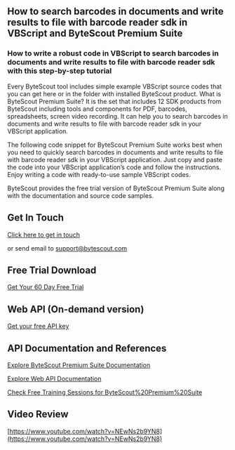 ## How to search barcodes in documents and write results to file with barcode reader sdk in VBScript and ByteScout Premium Suite

### How to write a robust code in VBScript to search barcodes in documents and write results to file with barcode reader sdk with this step-by-step tutorial

Every ByteScout tool includes simple example VBScript source codes that you can get here or in the folder with installed ByteScout product. What is ByteScout Premium Suite? It is the set that includes 12 SDK products from ByteScout including tools and components for PDF, barcodes, spreadsheets, screen video recording. It can help you to search barcodes in documents and write results to file with barcode reader sdk in your VBScript application.

The following code snippet for ByteScout Premium Suite works best when you need to quickly search barcodes in documents and write results to file with barcode reader sdk in your VBScript application. Just copy and paste the code into your VBScript application’s code and follow the instructions. Enjoy writing a code with ready-to-use sample VBScript codes.

ByteScout provides the free trial version of ByteScout Premium Suite along with the documentation and source code samples.

## Get In Touch

[Click here to get in touch](https://bytescout.zendesk.com/hc/en-us/requests/new?subject=ByteScout%20Premium%20Suite%20Question)

or send email to [support@bytescout.com](mailto:support@bytescout.com?subject=ByteScout%20Premium%20Suite%20Question) 

## Free Trial Download

[Get Your 60 Day Free Trial](https://bytescout.com/download/web-installer?utm_source=github-readme)

## Web API (On-demand version)

[Get your free API key](https://pdf.co/documentation/api?utm_source=github-readme)

## API Documentation and References

[Explore ByteScout Premium Suite Documentation](https://bytescout.com/documentation/index.html?utm_source=github-readme)

[Explore Web API Documentation](https://pdf.co/documentation/api?utm_source=github-readme)

[Check Free Training Sessions for ByteScout%20Premium%20Suite](https://academy.bytescout.com/)

## Video Review

[https://www.youtube.com/watch?v=NEwNs2b9YN8](https://www.youtube.com/watch?v=NEwNs2b9YN8)